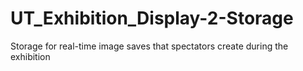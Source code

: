 # UT_Exhibition_Display-2-Storage
Storage for real-time image saves that spectators create during the exhibition
